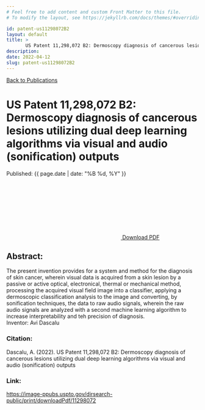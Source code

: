 ```yaml
---
# Feel free to add content and custom Front Matter to this file.
# To modify the layout, see https://jekyllrb.com/docs/themes/#overriding-theme-defaults

id: patent-us11298072B2
layout: default
title: >
       US Patent 11,298,072 B2: Dermoscopy diagnosis of cancerous lesions utilizing dual deep learning algorithms via visual and audio (sonification) outputs
description: 
date: 2022-04-12
slug: patent-us11298072B2
---
```

<div class="page-publication">
<div class="page-header">
    <div class="page-header__content container">
        <a href="/publications" class="h5 page-label">Back to Publications</a>
        <h1 class="h2 page-title">US Patent 11,298,072 B2: Dermoscopy diagnosis of cancerous lesions utilizing dual deep learning algorithms via visual and audio (sonification) outputs</h1>
        <div class="publication-header__footer">
            <p class="publication-date">Published: {{ page.date | date: "%B %d, %Y" }}</p>
            <a class="publication-download" href="/assets/Patent-US11298072B2.pdf" target="_blank"><svg class="icon" aria-title="download PDF"><use xlink:href="/assets/site.svg#pdf-download" /></svg> Download PDF</a>
        </div>
    </div>
</div>
<article class="page-content container"> 
    <div class="page-section">    
        <h2>Abstract:</h2>
        <p>The present invention provides for a system and method for the diagnosis of skin cancer, wherein visual data is acquired from a skin lesion by a passive or active optical, electronical, thermal or mechanical method, processing the acquired visual field image into a classifier, applying a dermoscopic classification analysis to the image and converting, by sonification techniques, the data to raw audio signals, wherein the raw audio signals are analyzed with a second machine learning algorithm to increase interpretability and teh precision of diagnosis.
		<BR>Inventor: Avi Dascalu
		</p>        
        <h3 class="h4">Citation:</h3>
        <p>Dascalu, A. (2022). US Patent 11,298,072 B2: Dermoscopy diagnosis of cancerous lesions utilizing dual deep learning algorithms via visual and audio (sonification) outputs
		</p>
        <h3 class="h4">Link:</h3>
        <p><a href="https://image-ppubs.uspto.gov/dirsearch-public/print/downloadPdf/11298072">https://image-ppubs.uspto.gov/dirsearch-public/print/downloadPdf/11298072</a></p>
    </div>
</article>
</div>
